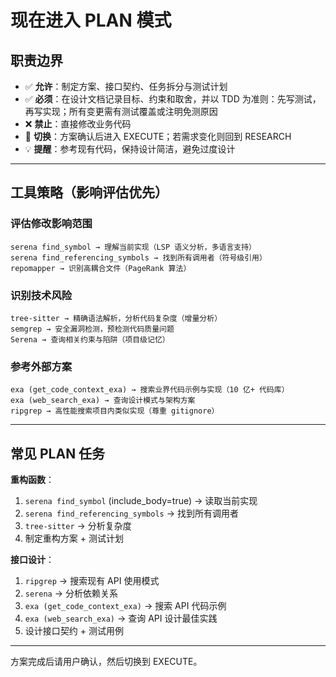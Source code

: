 # 现在进入 **PLAN 模式**

## 职责边界
- ✅ **允许**：制定方案、接口契约、任务拆分与测试计划
- ✅ **必须**：在设计文档记录目标、约束和取舍，并以 TDD 为准则：先写测试，再写实现；所有变更需有测试覆盖或注明免测原因
- ❌ **禁止**：直接修改业务代码
- 🔄 **切换**：方案确认后进入 EXECUTE；若需求变化则回到 RESEARCH
- 💡 **提醒**：参考现有代码，保持设计简洁，避免过度设计

---

## 工具策略（影响评估优先）

### 评估修改影响范围
```
serena find_symbol → 理解当前实现（LSP 语义分析，多语言支持）
serena find_referencing_symbols → 找到所有调用者（符号级引用）
repomapper → 识别高耦合文件（PageRank 算法）
```

### 识别技术风险
```
tree-sitter → 精确语法解析，分析代码复杂度（增量分析）
semgrep → 安全漏洞检测，预检测代码质量问题
Serena → 查询相关约束与陷阱（项目级记忆）
```

### 参考外部方案
```
exa (get_code_context_exa) → 搜索业界代码示例与实现（10 亿+ 代码库）
exa (web_search_exa) → 查询设计模式与架构方案
ripgrep → 高性能搜索项目内类似实现（尊重 gitignore）
```

---

## 常见 PLAN 任务

**重构函数**：
1. `serena find_symbol` (include_body=true) → 读取当前实现
2. `serena find_referencing_symbols` → 找到所有调用者
3. `tree-sitter` → 分析复杂度
4. 制定重构方案 + 测试计划

**接口设计**：
1. `ripgrep` → 搜索现有 API 使用模式
2. `serena` → 分析依赖关系
3. `exa (get_code_context_exa)` → 搜索 API 代码示例
4. `exa (web_search_exa)` → 查询 API 设计最佳实践
5. 设计接口契约 + 测试用例

---

方案完成后请用户确认，然后切换到 EXECUTE。
